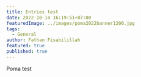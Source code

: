 ```yaml
---
title: Entries test
date: 2022-10-14 16:19:51+07:00
featuredImage: ../images/poma2022banner1200.jpg
tags:
  - General
author: Fathan Fisabilillah
featured: true
published: true
---
```

P﻿oma test